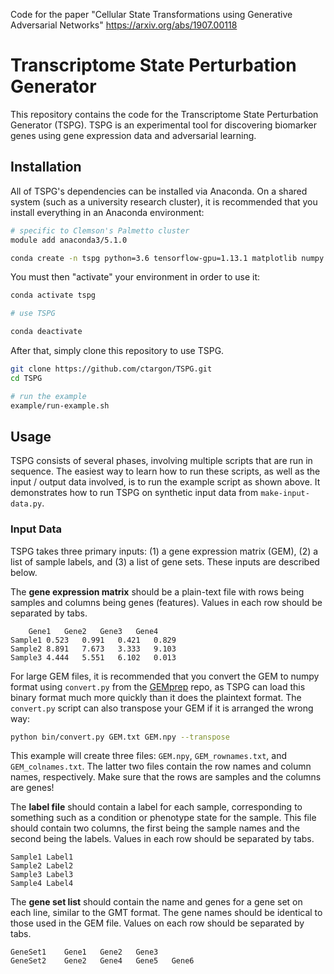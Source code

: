 Code for the paper "Cellular State Transformations using Generative Adversarial Networks" https://arxiv.org/abs/1907.00118

# Transcriptome State Perturbation Generator

This repository contains the code for the Transcriptome State Perturbation Generator (TSPG). TSPG is an experimental tool for discovering biomarker genes using gene expression data and adversarial learning.

## Installation

All of TSPG's dependencies can be installed via Anaconda. On a shared system (such as a university research cluster), it is recommended that you install everything in an Anaconda environment:

```bash
# specific to Clemson's Palmetto cluster
module add anaconda3/5.1.0

conda create -n tspg python=3.6 tensorflow-gpu=1.13.1 matplotlib numpy pandas scikit-learn seaborn
```

You must then "activate" your environment in order to use it:
```bash
conda activate tspg

# use TSPG

conda deactivate
```

After that, simply clone this repository to use TSPG.
```bash
git clone https://github.com/ctargon/TSPG.git
cd TSPG

# run the example
example/run-example.sh
```

## Usage

TSPG consists of several phases, involving multiple scripts that are run in sequence. The easiest way to learn how to run these scripts, as well as the input / output data involved, is to run the example script as shown above. It demonstrates how to run TSPG on synthetic input data from `make-input-data.py`.

### Input Data

TSPG takes three primary inputs: (1) a gene expression matrix (GEM), (2) a list of sample labels, and (3) a list of gene sets. These inputs are described below.

The __gene expression matrix__ should be a plain-text file with rows being samples and columns being genes (features). Values in each row should be separated by tabs.
```
	Gene1	Gene2	Gene3	Gene4
Sample1	0.523	0.991	0.421	0.829
Sample2	8.891	7.673	3.333	9.103
Sample3	4.444	5.551	6.102	0.013
```

For large GEM files, it is recommended that you convert the GEM to numpy format using `convert.py` from the [GEMprep](https://github.com/SystemsGenetics/GEMprep) repo, as TSPG can load this binary format much more quickly than it does the plaintext format. The `convert.py` script can also transpose your GEM if it is arranged the wrong way:
```bash
python bin/convert.py GEM.txt GEM.npy --transpose
```

This example will create three files: `GEM.npy`, `GEM_rownames.txt`, and `GEM_colnames.txt`. The latter two files contain the row names and column names, respectively. Make sure that the rows are samples and the columns are genes!

The __label file__ should contain a label for each sample, corresponding to something such as a condition or phenotype state for the sample. This file should contain two columns, the first being the sample names and the second being the labels. Values in each row should be separated by tabs.
```
Sample1	Label1
Sample2	Label2
Sample3	Label3
Sample4	Label4
```

The __gene set list__ should contain the name and genes for a gene set on each line, similar to the GMT format. The gene names should be identical to those used in the GEM file. Values on each row should be separated by tabs.
```
GeneSet1	Gene1	Gene2	Gene3
GeneSet2	Gene2	Gene4	Gene5	Gene6
```
